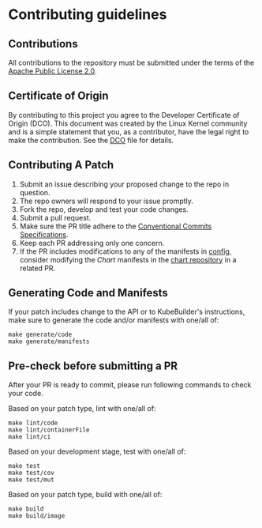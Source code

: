# Contributing guidelines

## Contributions

All contributions to the repository must be submitted under the terms of the
[Apache Public License 2.0](https://www.apache.org/licenses/LICENSE-2.0).

## Certificate of Origin

By contributing to this project you agree to the Developer Certificate of
Origin (DCO). This document was created by the Linux Kernel community and is a
simple statement that you, as a contributor, have the legal right to make the
contribution. See the [DCO](../DCO) file for details.

## Contributing A Patch

1. Submit an issue describing your proposed change to the repo in question.
2. The repo owners will respond to your issue promptly.
3. Fork the repo, develop and test your code changes.
4. Submit a pull request.
5. Make sure the PR title adhere to the [Conventional Commits Specifications](https://www.conventionalcommits.org/).
6. Keep each PR addressing only one concern.
7. If the PR includes modifications to any of the manifests in [config](../config), consider modifying the _Chart_
   manifests in the [chart repository][chart] in a related PR.


## Generating Code and Manifests

If your patch includes change to the API or to KubeBuilder's instructions, make sure to generate the code and/or
manifests with one/all of:

```shell
make generate/code
make generate/manifests
```

## Pre-check before submitting a PR

After your PR is ready to commit, please run following commands to check your code.

Based on your patch type, lint with one/all of:

```shell
make lint/code
make lint/containerFile
make lint/ci
```

Based on your development stage, test with one/all of:

```shell
make test
make test/cov
make test/mut
```

Based on your patch type, build with one/all of:

```shell
make build
make build/image
```

<!--LINKS-->
[chart]: https://github.com/RHEcosystemAppEng/multicluster-resiliency-addon-chart/tree/main/multicluster-resiliency-addon
